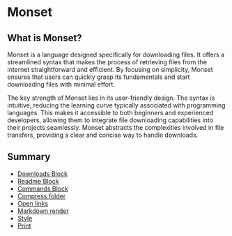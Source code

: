# Monset

## What is Monset?

Monset is a language designed specifically for downloading files. It offers a streamlined syntax that makes the process of retrieving files from the internet straightforward and efficient. By focusing on simplicity, Monset ensures that users can quickly grasp its fundamentals and start downloading files with minimal effort.

The key strength of Monset lies in its user-friendly design. The syntax is intuitive, reducing the learning curve typically associated with programming languages. This makes it accessible to both beginners and experienced developers, allowing them to integrate file downloading capabilities into their projects seamlessly. Monset abstracts the complexities involved in file transfers, providing a clear and concise way to handle downloads.

## Summary

- [Downloads Block](./monset/download-block.md)
- [Readme Block](./monset/readme-block.md)
- [Commands Block](./monset/commands-block.md)
- [Compress folder](./monset/compress.md)
- [Open links](./monset/open-links.md)
- [Markdown render](./monset/markdown-render.md)
- [Style](./monset/style.md)
- [Print](./monset/prints.md)
